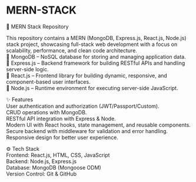 # MERN-STACK<br>
📌 MERN Stack Repository<br>

This repository contains a MERN (MongoDB, Express.js, React.js, Node.js) stack project, showcasing full-stack web development with a focus on scalability, performance, and clean code architecture.<br>
🔹 MongoDB – NoSQL database for storing and managing application data.<br>
🔹 Express.js – Backend framework for building RESTful APIs and handling server-side logic.<br>
🔹 React.js – Frontend library for building dynamic, responsive, and component-based user interfaces.<br>
🔹 Node.js – Runtime environment for executing server-side JavaScript.<br>

✨ Features<br>
User authentication and authorization (JWT/Passport/Custom).<br>
CRUD operations with MongoDB.<br>
RESTful API integration with Express & Node.<br>
Modern UI with React hooks, state management, and reusable components.<br>
Secure backend with middleware for validation and error handling.<br>
Responsive design for better user experience.<br>

⚙️ Tech Stack<br>
Frontend: React.js, HTML, CSS, JavaScript<br>
Backend: Node.js, Express.js<br>
Database: MongoDB (Mongoose ODM)<br>
Version Control: Git & GitHub<br>
